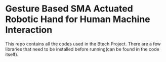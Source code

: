 # Gesture Based SMA Actuated Robotic Hand for Human Machine Interaction
This repo contains all the codes used in the Btech Project. There are a few libraries that need to be installed before running(can be found in the code itself).
